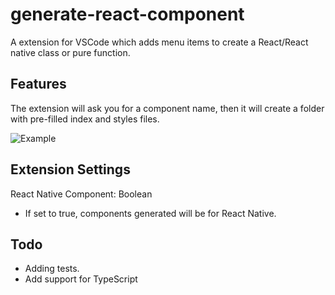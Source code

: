 # generate-react-component

A extension for VSCode which adds menu items to create a React/React native class or pure function.

## Features

The extension will ask you for a component name, then it will create a folder with pre-filled index and styles files.

![Example](https://gph.to/2RA7ehV)

## Extension Settings

React Native Component: Boolean

- If set to true, components generated will be for React Native.

## Todo

- Adding tests.
- Add support for TypeScript
